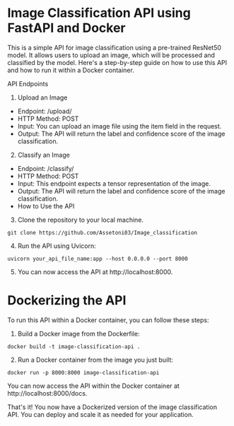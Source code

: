 # Image Classification API using FastAPI and Docker
This is a simple API for image classification using a pre-trained ResNet50 model. It allows users to upload an image, which will be processed and classified by the model. Here's a step-by-step guide on how to use this API and how to run it within a Docker container.

API Endpoints
1. Upload an Image
  - Endpoint: /upload/
  - HTTP Method: POST
  - Input: You can upload an image file using the item field in the request.
  - Output: The API will return the label and confidence score of the image classification.

2. Classify an Image
  - Endpoint: /classify/
  - HTTP Method: POST
  - Input: This endpoint expects a tensor representation of the image.
  - Output: The API will return the label and confidence score of the image classification.
  - How to Use the API
3. Clone the repository to your local machine.
  ```
  git clone https://github.com/Assetoni03/Image_classification
  ```
  
4. Run the API using Uvicorn:
  ```
  uvicorn your_api_file_name:app --host 0.0.0.0 --port 8000
  ```
5. You can now access the API at http://localhost:8000.

# Dockerizing the API
To run this API within a Docker container, you can follow these steps:

1. Build a Docker image from the Dockerfile:
  ```
  docker build -t image-classification-api .
  ```
2. Run a Docker container from the image you just built:
  ```
  docker run -p 8000:8000 image-classification-api
  ```
You can now access the API within the Docker container at http://localhost:8000/docs.

That's it! You now have a Dockerized version of the image classification API. You can deploy and scale it as needed for your application.
